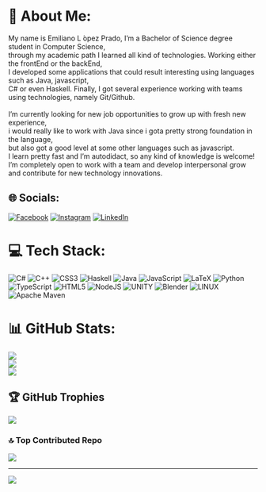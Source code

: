 # 💫 About Me:
My name is Emiliano L ́opez Prado, I’m a Bachelor of Science degree student in Computer Science,<br>through my academic path I learned all kind of technologies. Working either the frontEnd or the backEnd,<br>I developed some applications that could result interesting using languages such as Java, javascript, <br>C# or even Haskell. Finally, I got several experience working with teams using technologies, namely Git/Github.<br><br>I’m currently looking for new job opportunities to grow up with fresh new experience, <br>i would really like to work with Java since i gota pretty strong foundation in the language, <br>but also got a good level at some other languages such as javascript.<br>I learn pretty fast and I’m autodidact, so any kind of knowledge is welcome!<br>I’m completely open to work with a team and develop interpersonal grow <br>and contribute for new technology innovations.


## 🌐 Socials:
[![Facebook](https://img.shields.io/badge/Facebook-%231877F2.svg?logo=Facebook&logoColor=white)](https://facebook.com/https://www.facebook.com/SrSujeto) [![Instagram](https://img.shields.io/badge/Instagram-%23E4405F.svg?logo=Instagram&logoColor=white)](https://instagram.com/https://www.instagram.com/emi_935/) [![LinkedIn](https://img.shields.io/badge/LinkedIn-%230077B5.svg?logo=linkedin&logoColor=white)](https://linkedin.com/in/https://www.linkedin.com/in/emiliano-lópez-prado/) 

# 💻 Tech Stack:
![C#](https://img.shields.io/badge/c%23-%23239120.svg?style=flat&logo=c-sharp&logoColor=white) ![C++](https://img.shields.io/badge/c++-%2300599C.svg?style=flat&logo=c%2B%2B&logoColor=white) ![CSS3](https://img.shields.io/badge/css3-%231572B6.svg?style=flat&logo=css3&logoColor=white) ![Haskell](https://img.shields.io/badge/Haskell-5e5086?style=flat&logo=haskell&logoColor=white) ![Java](https://img.shields.io/badge/java-%23ED8B00.svg?style=flat&logo=java&logoColor=white) ![JavaScript](https://img.shields.io/badge/javascript-%23323330.svg?style=flat&logo=javascript&logoColor=%23F7DF1E) ![LaTeX](https://img.shields.io/badge/latex-%23008080.svg?style=flat&logo=latex&logoColor=white) ![Python](https://img.shields.io/badge/python-3670A0?style=flat&logo=python&logoColor=ffdd54) ![TypeScript](https://img.shields.io/badge/typescript-%23007ACC.svg?style=flat&logo=typescript&logoColor=white) ![HTML5](https://img.shields.io/badge/html5-%23E34F26.svg?style=flat&logo=html5&logoColor=white) ![NodeJS](https://img.shields.io/badge/node.js-6DA55F?style=flat&logo=node.js&logoColor=white) ![UNITY](https://img.shields.io/badge/Unity-%2320232a.svg?style=flat&logo=unity&logoColor=white) ![Blender](https://img.shields.io/badge/blender-%23F5792A.svg?style=flat&logo=blender&logoColor=white) ![LINUX](https://img.shields.io/badge/Linux-FCC624?style=flat&logo=linux&logoColor=black) ![Apache Maven](https://img.shields.io/badge/Apache%20Maven-C71A36?style=flat&logo=Apache%20Maven&logoColor=white)
# 📊 GitHub Stats:
![](https://github-readme-stats.vercel.app/api?username=SrSujeto55&theme=gotham&hide_border=true&include_all_commits=true&count_private=true)<br/>
![](https://github-readme-streak-stats.herokuapp.com/?user=SrSujeto55&theme=gotham&hide_border=true)<br/>
![](https://github-readme-stats.vercel.app/api/top-langs/?username=SrSujeto55&theme=gotham&hide_border=true&include_all_commits=true&count_private=true&layout=compact)

## 🏆 GitHub Trophies
![](https://github-profile-trophy.vercel.app/?username=SrSujeto55&theme=monokai&no-frame=false&no-bg=false&margin-w=4)

### 🔝 Top Contributed Repo
![](https://github-contributor-stats.vercel.app/api?username=SrSujeto55&limit=5&theme=monokai&combine_all_yearly_contributions=true)

---
[![](https://visitcount.itsvg.in/api?id=SrSujeto55&icon=5&color=0)](https://visitcount.itsvg.in)

<!-- Proudly created with GPRM ( https://gprm.itsvg.in ) -->
